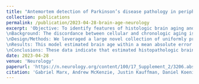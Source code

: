 ```yaml
---
title: "Antemortem detection of Parkinson’s disease pathology in peripheral biopsies using artificial intelligence"
collection: publications
permalink: /publication/2023-04-28-brain-age-neurology
excerpt: 'Objective: To identify features of histologic brain aging and clinical correlates of brain age acceleration. 
\nBackground: The discordance between cellular and chronologic aging is useful for understanding diseases in the brain and biology at large. One established method for analyzing the factors that contribute to brain aging is to train machine learning models that predict an individual’s age based on an MRI image of their brain. While this approach has yielded important insights, it is inherently constrained by the information provided by an MRI. However, age-dependent pathologic change has the potential to be assessed at greater detail histologically. Histopathological whole slide images provide more granular information regarding cellular structure, injury, dysfunction, and morphology. Recent technological advances in whole slide image digitization has paved the way for large scale analysis of histologic data via artificially intelligent based computer vision techniques.
\nDesign/Methods: We leveraged a large novel collection of uniformly processed digitized human post-mortem brain tissue sections to create a histological brain age estimation model. We further investigated the effect of cognitive impairment and exogenous stress on the model. This was accomplished by developing a context-aware attention-based deep multiple instance learning model on 702 human brain tissues sections (ages 50–110 yr) from the hippocampus stained with Luxol Fast Blue counterstained with hematoxylin and eosin on a brain age estimation task.
\nResults: This model estimated brain age within a mean absolute error of 5.2 years. Learned attention weights corresponded to neuroanatomical regions vulnerable to age-related change. We found that histopathologic brain age acceleration had significant associations with cognitive impairment, MMSE, p-tau burden, chronic traumatic encephalopathy, and cerebrovascular disease. These associations were not found when using epigenetic-based measures of age acceleration.
\nConclusions: These data indicate that estimated histopathologic brain age can be used as a reliable pathologic correlate to identify factors that contribute to accelerated or decelerated brain aging.'
date: 2023-04-28
venue: 'Neurology'
paperurl: 'https://n.neurology.org/content/100/17_Supplement_2/3206.abstract'
citation: 'Gabriel Marx, Andrew McKenzie, Justin Kauffman, Daniel Koenigsberg, Kurt Farrell, John Crary Histopathologic Brain Age Estimation via Deep Multiple Instance Learning (P3-6.008). Neurology Apr 2023, 100 (17 Supplement 2) 3206; DOI: 10.1212/WNL.0000000000203100'
---
```

